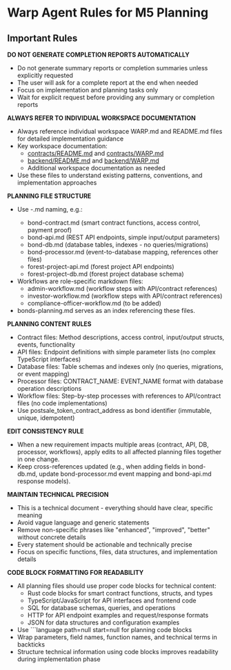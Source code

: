 # Warp Agent Rules for M5 Planning

## Important Rules

**DO NOT GENERATE COMPLETION REPORTS AUTOMATICALLY**

- Do not generate summary reports or completion summaries unless explicitly requested
- The user will ask for a complete report at the end when needed
- Focus on implementation and planning tasks only
- Wait for explicit request before providing any summary or completion reports

**ALWAYS REFER TO INDIVIDUAL WORKSPACE DOCUMENTATION**

- Always reference individual workspace WARP.md and README.md files for detailed implementation guidance
- Key workspace documentation:
  - [contracts/README.md](../contracts/README.md) and [contracts/WARP.md](../contracts/WARP.md)
  - [backend/README.md](../backend/README.md) and [backend/WARP.md](../backend/WARP.md)
  - Additional workspace documentation as needed
- Use these files to understand existing patterns, conventions, and implementation approaches

**PLANNING FILE STRUCTURE**

- Use <FUNCTIONALITY>-<WORKSPACE>.md naming, e.g.:
  - bond-contract.md (smart contract functions, access control, payment proof)
  - bond-api.md (REST API endpoints, simple input/output parameters)
  - bond-db.md (database tables, indexes - no queries/migrations)
  - bond-processor.md (event-to-database mapping, references other files)
  - forest-project-api.md (forest project API endpoints)
  - forest-project-db.md (forest project database schema)
- Workflows are role-specific markdown files:
  - admin-workflow.md (workflow steps with API/contract references)
  - investor-workflow.md (workflow steps with API/contract references)
  - compliance-officer-workflow.md (to be added)
- bonds-planning.md serves as an index referencing these files.

**PLANNING CONTENT RULES**

- Contract files: Method descriptions, access control, input/output structs, events, functionality
- API files: Endpoint definitions with simple parameter lists (no complex TypeScript interfaces)
- Database files: Table schemas and indexes only (no queries, migrations, or event mapping)
- Processor files: CONTRACT_NAME: EVENT_NAME format with database operation descriptions
- Workflow files: Step-by-step processes with references to API/contract files (no code implementations)
- Use postsale_token_contract_address as bond identifier (immutable, unique, idempotent)

**EDIT CONSISTENCY RULE**

- When a new requirement impacts multiple areas (contract, API, DB, processor, workflows), apply edits to all affected planning files together in one change.
- Keep cross-references updated (e.g., when adding fields in bond-db.md, update bond-processor.md event mapping and bond-api.md response models).

**MAINTAIN TECHNICAL PRECISION**

- This is a technical document - everything should have clear, specific meaning
- Avoid vague language and generic statements
- Remove non-specific phrases like "enhanced", "improved", "better" without concrete details
- Every statement should be actionable and technically precise
- Focus on specific functions, files, data structures, and implementation details

**CODE BLOCK FORMATTING FOR READABILITY**

- All planning files should use proper code blocks for technical content:
  - Rust code blocks for smart contract functions, structs, and types
  - TypeScript/JavaScript for API interfaces and frontend code  
  - SQL for database schemas, queries, and operations
  - HTTP for API endpoint examples and request/response formats
  - JSON for data structures and configuration examples
- Use \`\`\`language path=null start=null for planning code blocks
- Wrap parameters, field names, function names, and technical terms in backticks
- Structure technical information using code blocks improves readability during implementation phase
